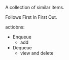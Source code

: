 A collection of similar items.

Follows First In First Out.

actiobns:
- Enqueue
	- add
- Dequeue
	- view and delete